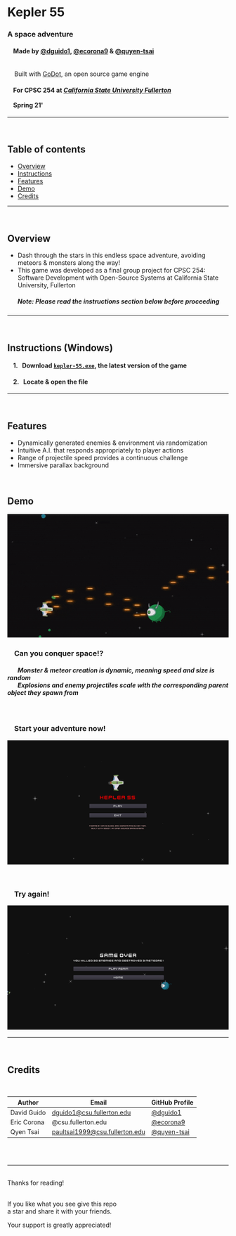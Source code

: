 # Kepler 55
  
### A space adventure
#### &nbsp;&nbsp;&nbsp;&nbsp;Made by [@dguido1](https://github.com/dguido1), [@ecorona9](https://github.com/ecorona9) & [@quyen-tsai](https://github.com/quyen-tsai)
<br/>&nbsp;&nbsp;&nbsp;&nbsp;Built with [GoDot](https://godotengine.org), an open source game engine
#### &nbsp;&nbsp;&nbsp;&nbsp;For CPSC 254 at [***California State University Fullerton***](http://www.fullerton.edu/)<br><br>&nbsp;&nbsp;&nbsp;&nbsp;Spring 21'

---
<br>

## Table of contents
* [Overview](#overview)  
* [Instructions](#instructions)
* [Features](#features)
* [Demo](#demo)
* [Credits](#credits)
***
<br>

## Overview
* Dash through the stars in this endless space adventure, avoiding meteors & monsters along the way!
* This game was developed as a final group project for CPSC 254: Software Development with Open-Source Systems at California State University, Fullerton

##### &nbsp;&nbsp;&nbsp;&nbsp;&nbsp;&nbsp; Note: Please read the instructions section below before proceeding

---

<br>

## Instructions (Windows)

#### &nbsp;&nbsp;&nbsp; 1. &nbsp; Download [`kepler-55.exe`](/exports/kepler-55.exe), the latest version of the game
#### &nbsp;&nbsp;&nbsp; 2. &nbsp; Locate & open the file


---

<br>


## Features

* Dynamically generated enemies & environment via randomization
* Intuitive A.I. that responds appropriately to player actions
* Range of projectile speed provides a continuous challenge
* Immersive parallax background


<br>


## Demo

![ezgif com-optimize](https://github.com/dguido1/kepler-55/blob/main/kepler-55/demos/kepler-55-demo.gif)
### &nbsp;&nbsp;&nbsp; Can you conquer space!?
##### &nbsp;&nbsp;&nbsp;&nbsp;&nbsp;&nbsp; Monster & meteor creation is dynamic, meaning speed and size is random<br> &nbsp;&nbsp;&nbsp;&nbsp;&nbsp;&nbsp; Explosions and enemy projectiles scale with the corresponding parent object they spawn from

<br>

### &nbsp;&nbsp;&nbsp; Start your adventure now!
![ezgif com-optimize](https://github.com/dguido1/kepler-55/blob/main/kepler-55/demos/menu.png)


<br>

### &nbsp;&nbsp;&nbsp; Try again!
![ezgif com-optimize](https://github.com/dguido1/kepler-55/blob/main/kepler-55/demos/game_over.png)


---
<br>


## Credits
<br>

| Author | Email | GitHub Profile |
| --------------- | --------------- | --------------- |
| David Guido | dguido1@csu.fullerton.edu | [@dguido1](https://github.com/dguido1) |
| Eric Corona | @csu.fullerton.edu | [@ecorona9](https://github.com/ecorona9) |
| Qyen Tsai | paultsai1999@csu.fullerton.edu | [@quyen-tsai](https://github.com/quyen-tsai) |


<br><br>


***

<br/>
Thanks for reading!<br/><br/>
 
If you like what you see give this repo  
a star and share it with your friends.

Your support is greatly appreciated!<br/><br/>

<br/><br/>

